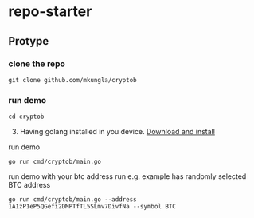# repo-starter

## Protype

### clone the repo

```
git clone github.com/mkungla/cryptob
```

### run demo

```
cd cryptob
```

3. Having golang installed in you device. [Download and install](https://golang.org/doc/install)

run demo

```
go run cmd/cryptob/main.go
```
run demo with your btc address run e.g.
example has randomly selected BTC address

```
go run cmd/cryptob/main.go --address 1A1zP1eP5QGefi2DMPTfTL5SLmv7DivfNa --symbol BTC
```
